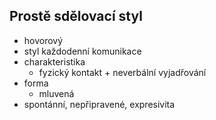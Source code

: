 ## Prostě sdělovací styl
- hovorový
- styl každodenní komunikace
- charakteristika
  - fyzický kontakt + neverbální vyjadřování
- forma
  - mluvená
- spontánní, nepřipravené, expresivita
